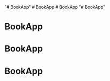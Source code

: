 "# BookApp" 
#   B o o k A p p  
 #   B o o k A p p  
 "# BookApp" 
# BookApp
# BookApp
# BookApp
